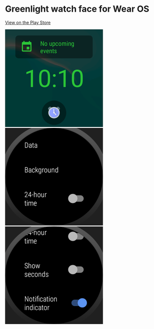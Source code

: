 # Greenlight watch face for Wear OS

[View on the Play Store](https://play.google.com/store/apps/details?id=com.inderdhir.watchfaces.greenlight&hl=en_US&gl=US)

![alt tag](screenshot_1.png)
![alt tag](screenshot_2.png)
![alt tag](screenshot_3.png)
